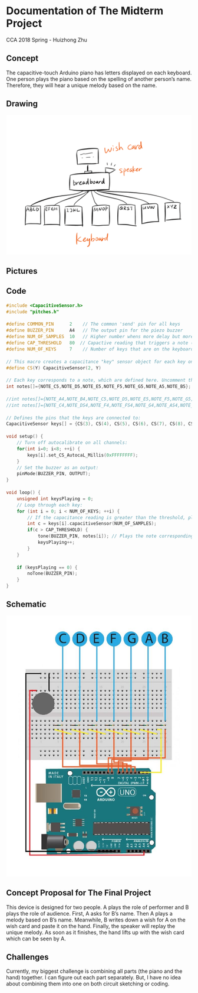 # Documentation of The Midterm Project
CCA 2018 Spring - Huizhong Zhu

## Concept

The capacitive-touch Arduino piano has letters displayed on each keyboard. One person plays the piano based on the spelling of another person’s name. Therefore, they will hear a unique melody based on the name. 

## Drawing
![](https://github.com/zhz1208/Digital-Electronics/blob/master/Midterm%20Documentation/initial%20sketching.png)

## Pictures

## Code

```C++
#include <CapacitiveSensor.h>
#include "pitches.h"

#define COMMON_PIN      2    // The common 'send' pin for all keys
#define BUZZER_PIN      A4   // The output pin for the piezo buzzer
#define NUM_OF_SAMPLES  10   // Higher number whens more delay but more consistent readings
#define CAP_THRESHOLD   80  // Capactive reading that triggers a note (adjust to fit your needs)
#define NUM_OF_KEYS     7    // Number of keys that are on the keyboard

// This macro creates a capacitance "key" sensor object for each key on the piano keyboard:
#define CS(Y) CapacitiveSensor(2, Y)

// Each key corresponds to a note, which are defined here. Uncomment the scale that you want to use:
int notes[]={NOTE_C5,NOTE_D5,NOTE_E5,NOTE_F5,NOTE_G5,NOTE_A5,NOTE_B5}; // C-Major scale

//int notes[]={NOTE_A4,NOTE_B4,NOTE_C5,NOTE_D5,NOTE_E5,NOTE_F5,NOTE_G5,NOTE_A5}; // A-Minor scale
//int notes[]={NOTE_C4,NOTE_DS4,NOTE_F4,NOTE_FS4,NOTE_G4,NOTE_AS4,NOTE_C5,NOTE_DS5}; // C Blues scale

// Defines the pins that the keys are connected to:
CapacitiveSensor keys[] = {CS(3), CS(4), CS(5), CS(6), CS(7), CS(8), CS(9)};

void setup() { 
    // Turn off autocalibrate on all channels:
    for(int i=0; i<8; ++i) {
        keys[i].set_CS_AutocaL_Millis(0xFFFFFFFF);
    }
    // Set the buzzer as an output:
    pinMode(BUZZER_PIN, OUTPUT); 
}

void loop() {
    unsigned int keysPlaying = 0;
    // Loop through each key:
    for (int i = 0; i < NUM_OF_KEYS; ++i) {
        // If the capacitance reading is greater than the threshold, play a note:
        int c = keys[i].capacitiveSensor(NUM_OF_SAMPLES);
        if(c > CAP_THRESHOLD) {
            tone(BUZZER_PIN, notes[i]); // Plays the note corresponding to the key pressed
            keysPlaying++;
        }
    }

    if (keysPlaying == 0) {
        noTone(BUZZER_PIN);
    }
}
```

## Schematic
![](https://github.com/zhz1208/Digital-Electronics/blob/master/Midterm%20Documentation/circuit.jpg)

## Concept Proposal for The Final Project

This device is designed for two people. A plays the role of performer and B plays the role of audience.
First, A asks for B’s name. 
Then A plays a melody based on B’s name. Meanwhile, B writes down a wish for A on the wish card and paste it on the hand.
Finally, the speaker will replay the unique melody. As soon as it finishes, the hand lifts up with the wish card which can be seen by A.

## Challenges

Currently, my biggest challenge is combining all parts (the piano and the hand) together. I can figure out each part separately. But, I have no idea about combining them into one on both circuit sketching or coding.


